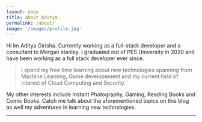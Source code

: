 ```yaml
---
layout: page
title: About Aditya.
permalink: /about/
image: '/images/profile.jpg'
---
```





Hi Im Aditya Girisha. Currently working as a full-stack developer and a consultant to Morgan stanley. I graduated out of PES University in 2020 and have been working as a full stack developer ever since.

> I spend my free time learning about new technologies spanning from Machine Learning, Game developement and my current field of interest of Cloud Computing and Security.

My other interests include Instant Photography, Gaming, Reading Books and Comic Books. Catch me talk about the aforementioned topics on this blog as well my adventures in learning new technologies.



***